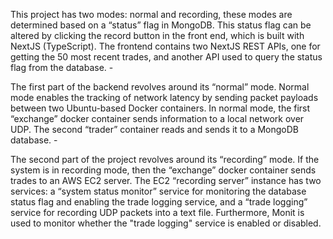 This project has two modes: normal and recording, these modes are determined based on a “status” flag in MongoDB. This status flag can be altered by clicking the record button in the front end, which is built with NextJS (TypeScript). The frontend contains two NextJS REST APIs, one for getting the 50 most recent trades, and another API used to query the status flag from the database.  -

The first part of the backend revolves around its “normal” mode. Normal mode enables the tracking of network latency by sending packet payloads between two Ubuntu-based Docker containers. In normal mode, the first “exchange” docker container sends information to a local network over UDP. The second “trader” container reads and sends it to a MongoDB database. -

The second part of the project revolves around its “recording” mode. If the system is in recording mode, then the “exchange” docker container sends trades to an AWS EC2 server. The EC2 “recording server” instance has two services: a “system status monitor” service for monitoring the database status flag and enabling the trade logging service, and a “trade logging” service for recording UDP packets into a text file. Furthermore, Monit is used to monitor whether the "trade logging" service is enabled or disabled. 
